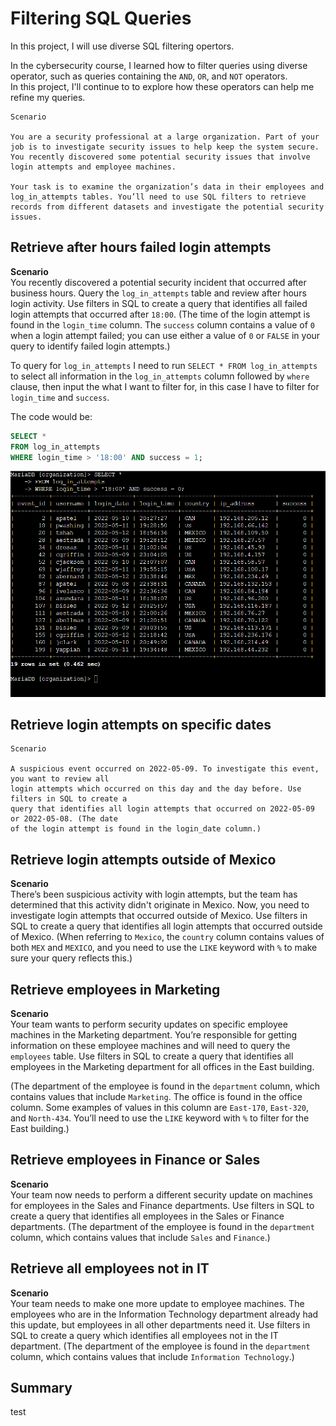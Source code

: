 # Filtering SQL Queries
 In this project, I will use diverse SQL filtering opertors.

 In the cybersecurity course, I learned how to filter queries using diverse operator, such as queries containing the `AND`, `OR`, and `NOT` operators.<br>
 In this project, I'll continue to to explore how these operators can help me refine my queries.



~~~ 
Scenario
 
You are a security professional at a large organization. Part of your job is to investigate security issues to help keep the system secure. You recently discovered some potential security issues that involve login attempts and employee machines.

Your task is to examine the organization’s data in their employees and log_in_attempts tables. You’ll need to use SQL filters to retrieve records from different datasets and investigate the potential security issues.

~~~


## Retrieve after hours failed login attempts


**Scenario**<br>
You recently discovered a potential security incident that occurred after business hours. Query the `log_in_attempts` table and review after hours login activity. Use filters in SQL to create a query that identifies all failed login attempts that occurred after `18:00`. (The time of the login attempt is found in the `login_time` column. The `success` column contains a value of `0` when a login attempt failed; you can use either a value of `0` or `FALSE` in your query to identify failed login attempts.)


To query for `log_in_attempts` I need to run `SELECT * FROM log_in_attempts` to select all information in the `log_in_attempts` column followed by `where` clause, then input the what I want to filter for, in this case I have to filter for `login_time` and `success`.

The code would be:
```sql
SELECT *
FROM log_in_attempts
WHERE login_time > '18:00' AND success = 1;
```
<img src="images/code1.png">


## Retrieve login attempts on specific dates


```nocode
Scenario

A suspicious event occurred on 2022-05-09. To investigate this event, you want to review all 
login attempts which occurred on this day and the day before. Use filters in SQL to create a 
query that identifies all login attempts that occurred on 2022-05-09 or 2022-05-08. (The date 
of the login attempt is found in the login_date column.)
```

## Retrieve login attempts outside of Mexico
**Scenario**<br>
There’s been suspicious activity with login attempts, but the team has determined that this activity didn't originate in Mexico. Now, you need to investigate login attempts that occurred outside of Mexico. Use filters in SQL to create a query that identifies all login attempts that occurred outside of Mexico. (When referring to `Mexico`, the `country` column contains values of both `MEX` and `MEXICO`, and you need to use the `LIKE` keyword with `%` to make sure your query reflects this.)

## Retrieve employees in Marketing
**Scenario**<br>
Your team wants to perform security updates on specific employee machines in the Marketing department. You’re responsible for getting information on these employee machines and will need to query the `employees` table. Use filters in SQL to create a query that identifies all employees in the Marketing department for all offices in the East building.

(The department of the employee is found in the `department` column, which contains values that include `Marketing`. The office is found in the office column. Some examples of values in this column are `East-170`, `East-320`, and `North-434`. You’ll need to use the `LIKE` keyword with `%` to filter for the East building.)

## Retrieve employees in Finance or Sales
**Scenario**<br>
Your team now needs to perform a different security update on machines for employees in the Sales and Finance departments. Use filters in SQL to create a query that identifies all employees in the Sales or Finance departments. (The department of the employee is found in the `department` column, which contains values that include `Sales` and `Finance`.)

## Retrieve all employees not in IT
**Scenario**<br>
Your team needs to make one more update to employee machines. The employees who are in the Information Technology department already had this update, but employees in all other departments need it. Use filters in SQL to create a query which identifies all employees not in the IT department. (The department of the employee is found in the `department` column, which contains values that include `Information Technology`.)

## Summary

test